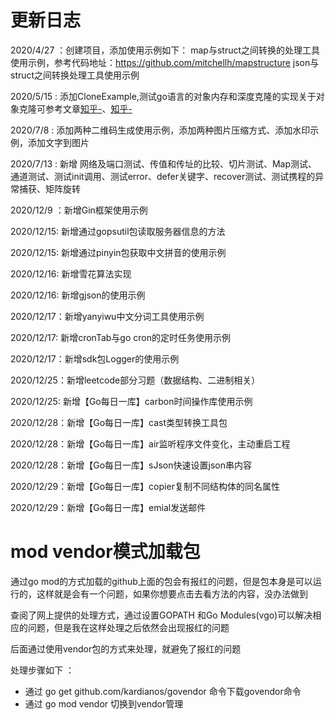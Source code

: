 # 更新日志

2020/4/27 ：创建项目，添加使用示例如下：
map与struct之间转换的处理工具使用示例，参考代码地址：https://github.com/mitchellh/mapstructure
json与struct之间转换处理工具使用示例


2020/5/15 : 添加CloneExample,测试go语言的对象内存和深度克隆的实现关于对象克隆可参考文章[知乎-](https://zhuanlan.zhihu.com/p/59125443)、[知乎-](https://zhuanlan.zhihu.com/p/58065429)


2020/7/8 : 添加两种二维码生成使用示例，添加两种图片压缩方式、添加水印示例，添加文字到图片


2020/7/13 : 新增 网络及端口测试、传值和传址的比较、切片测试、Map测试、通道测试、测试init调用、测试error、defer关键字、recover测试、测试携程的异常捕获、矩阵旋转

2020/12/9 ：新增Gin框架使用示例

2020/12/15: 新增通过gopsutil包读取服务器信息的方法

2020/12/15: 新增通过pinyin包获取中文拼音的使用示例

2020/12/16: 新增雪花算法实现

2020/12/16: 新增gjson的使用示例

2020/12/17：新增yanyiwu中文分词工具使用示例

2020/12/17: 新增cronTab与go cron的定时任务使用示例

2020/12/17：新增sdk包Logger的使用示例

2020/12/25：新增leetcode部分习题（数据结构、二进制相关）

2020/12/25: 新增【Go每日一库】carbon时间操作库使用示例

2020/12/28：新增【Go每日一库】cast类型转换工具包

2020/12/28：新增【Go每日一库】air监听程序文件变化，主动重启工程

2020/12/28：新增【Go每日一库】sJson快速设置json串内容

2020/12/29：新增【Go每日一库】copier复制不同结构体的同名属性

2020/12/29：新增【Go每日一库】emial发送邮件

# mod vendor模式加载包
通过go mod的方式加载的github上面的包会有报红的问题，但是包本身是可以运行的，这样就是会有一个问题，如果你想要点击去看方法的内容，没办法做到

查阅了网上提供的处理方式，通过设置GOPATH 和Go Modules(vgo)可以解决相应的问题，但是我在这样处理之后依然会出现报红的问题

后面通过使用vendor包的方式来处理，就避免了报红的问题

处理步骤如下 ：
- 通过 go get github.com/kardianos/govendor 命令下载govendor命令
- 通过 go mod vendor 切换到vendor管理
